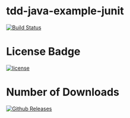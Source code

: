 # tdd-java-example-junit

[![Build Status](https://travis-ci.org/geos59/tdd-java-example-junit.svg?branch=master)](https://travis-ci.org/geos59/tdd-java-example-junit)

# License Badge
[![license](https://img.shields.io/github/license/mashape/apistatus.svg)](https://github.com/geos59/tdd-java-example-junit)

# Number of Downloads
[![Github Releases](https://img.shields.io/github/downloads/atom/atom/latest/total.svg)](https://github.com/geos59/tdd-java-example-junit)
